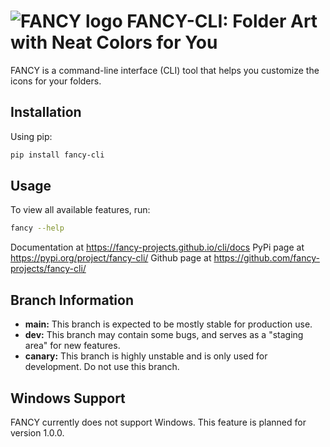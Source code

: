 # ![FANCY logo](fancy/assets/fancy-logo.png) FANCY-CLI: Folder Art with Neat Colors for You

FANCY is a command-line interface (CLI) tool that helps you customize the icons for your folders.



## Installation

Using pip:

```bash
pip install fancy-cli
```

## Usage

To view all available features, run:

```bash
fancy --help
```

Documentation at <https://fancy-projects.github.io/cli/docs>
PyPi page at <https://pypi.org/project/fancy-cli/>
Github page at <https://github.com/fancy-projects/fancy-cli/>


## Branch Information

*   **main:** This branch is expected to be mostly stable for production use.
*   **dev:** This branch may contain some bugs, and serves as a "staging area" for new features.
*   **canary:** This branch is highly unstable and is only used for development. Do not use this branch.

## Windows Support

FANCY currently does not support Windows. This feature is planned for version 1.0.0.

